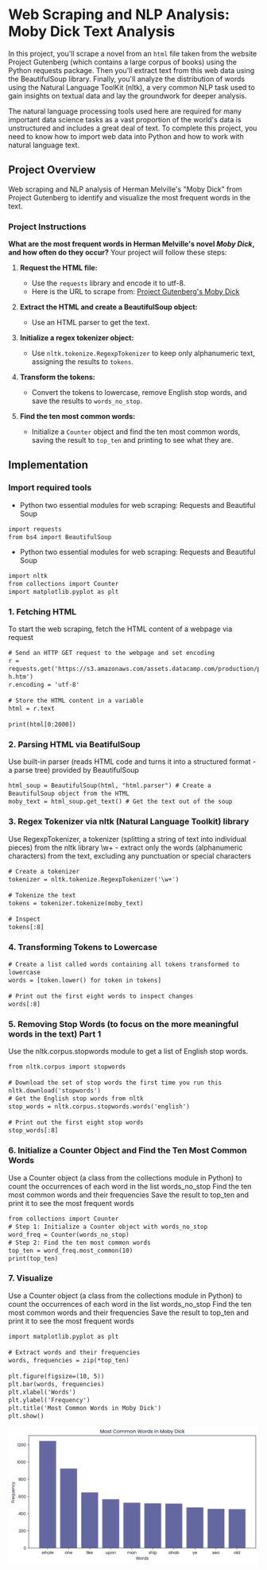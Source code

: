 # Web Scraping and NLP Analysis: Moby Dick Text Analysis 
In this project, you'll scrape a novel from an `html` file taken from the website Project Gutenberg (which contains a large corpus of books) using the Python requests package. Then you'll extract text from this web data using the BeautifulSoup library. Finally, you'll analyze the distribution of words using the Natural Language ToolKit (nltk), a very common NLP task used to gain insights on textual data and lay the groundwork for deeper analysis.

The natural language processing tools used here are required for many important data science tasks as a vast proportion of the world's data is unstructured and includes a great deal of text. To complete this project, you need to know how to import web data into Python and how to work with natural language text.

## Project Overview
Web scraping and NLP analysis of Herman Melville's "Moby Dick" from Project Gutenberg to identify and visualize the most frequent words in the text.

### Project Instructions

**What are the most frequent words in Herman Melville's novel *Moby Dick*, and how often do they occur?**
Your project will follow these steps:

1. **Request the HTML file:**
   - Use the `requests` library and encode it to utf-8.
   - Here is the URL to scrape from: [Project Gutenberg's Moby Dick](https://www.gutenberg.org/files/2701/2701-h/2701-h.htm)

2. **Extract the HTML and create a BeautifulSoup object:**
   - Use an HTML parser to get the text.

3. **Initialize a regex tokenizer object:**
   - Use `nltk.tokenize.RegexpTokenizer` to keep only alphanumeric text, assigning the results to `tokens`.

4. **Transform the tokens:**
   - Convert the tokens to lowercase, remove English stop words, and save the results to `words_no_stop`.

5. **Find the ten most common words:**
   - Initialize a `Counter` object and find the ten most common words, saving the result to `top_ten` and printing to see what they are.

## Implementation

### Import required tools
- Python two essential modules for web scraping: Requests and Beautiful Soup
```
import requests
from bs4 import BeautifulSoup
```
- Python two essential modules for web scraping: Requests and Beautiful Soup
```
import nltk
from collections import Counter
import matplotlib.pyplot as plt
```
### 1. Fetching HTML
To start the web scraping, fetch the HTML content of a webpage via request
```
# Send an HTTP GET request to the webpage and set encoding
r = requests.get('https://s3.amazonaws.com/assets.datacamp.com/production/project_147/datasets/2701-h.htm')
r.encoding = 'utf-8'

# Store the HTML content in a variable
html = r.text

print(html[0:2000])
```
### 2. Parsing HTML via BeatifulSoup
Use built-in parser (reads HTML code and turns it into a structured format -a parse tree) provided by BeautifulSoup
```                                               
html_soup = BeautifulSoup(html, "html.parser") # Create a BeautifulSoup object from the HTML
moby_text = html_soup.get_text() # Get the text out of the soup
```
### 3. Regex Tokenizer via nltk (Natural Language Toolkit) library
Use RegexpTokenizer, a tokenizer (splitting a string of text into individual pieces) from the nltk library
\w+ - extract only the words (alphanumeric characters) from the text, excluding any punctuation or special characters
```                                               
# Create a tokenizer
tokenizer = nltk.tokenize.RegexpTokenizer('\w+')

# Tokenize the text
tokens = tokenizer.tokenize(moby_text)

# Inspect
tokens[:8]
```
### 4. Transforming Tokens to Lowercase
```                                               
# Create a list called words containing all tokens transformed to lowercase
words = [token.lower() for token in tokens]

# Print out the first eight words to inspect changes
words[:8]
```
### 5. Removing Stop Words (to focus on the more meaningful words in the text) Part 1
Use the nltk.corpus.stopwords module to get a list of English stop words.
```                                               
from nltk.corpus import stopwords

# Download the set of stop words the first time you run this
nltk.download('stopwords')
# Get the English stop words from nltk
stop_words = nltk.corpus.stopwords.words('english')

# Print out the first eight stop words
stop_words[:8]
```
### 6. Initialize a Counter Object and Find the Ten Most Common Words
Use a Counter object (a class from the collections module in Python) to count the occurrences of each word in the list words_no_stop
Find the ten most common words and their frequencies
Save the result to top_ten and print it to see the most frequent words
```                                               
from collections import Counter
# Step 1: Initialize a Counter object with words_no_stop
word_freq = Counter(words_no_stop)
# Step 2: Find the ten most common words
top_ten = word_freq.most_common(10)
print(top_ten)
```
### 7. Visualize
Use a Counter object (a class from the collections module in Python) to count the occurrences of each word in the list words_no_stop
Find the ten most common words and their frequencies
Save the result to top_ten and print it to see the most frequent words
```                                               
import matplotlib.pyplot as plt

# Extract words and their frequencies
words, frequencies = zip(*top_ten)

plt.figure(figsize=(10, 5))
plt.bar(words, frequencies)
plt.xlabel('Words')
plt.ylabel('Frequency')
plt.title('Most Common Words in Moby Dick')
plt.show()

```
![](https://github.com/snoowbirvd/Web-Scraping-and-NLP-Analysis-Text-Analysis/blob/f190aae6f10c156f60d2cffac645395aad3c66e1/Most%20Common%20Words.png)
